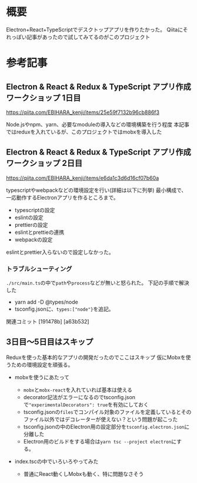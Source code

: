 # 概要
Electron+React+TypeScriptでデスクトップアプリを作りたかった。
Qiitaにそれっぽい記事があったので試してみてるのがこのプロジェクト


# 参考記事

## Electron & React & Redux & TypeScript アプリ作成ワークショップ 1日目

https://qiita.com/EBIHARA_kenji/items/25e59f7132b96cb886f3

Node.jsやnpm、yarn、必要なmoduleの導入などの環境構築を行う程度
本記事ではreduxを入れているが、このプロジェクトではmobxを導入した

## Electron & React & Redux & TypeScript アプリ作成ワークショップ 2日目

https://qiita.com/EBIHARA_kenji/items/e6da1c3d6d16cf07b60a

typescriptやwebpackなどの環境設定を行い(詳細は以下に列挙)
最小構成で、一応動作するElectronアプリを作るところまで。

- typescriptの設定
- eslintの設定
- prettierの設定
- eslintとprettieの連携
- webpackの設定

eslintとprettier入らないので設定しなかった。

### トラブルシューティング

`./src/main.ts`の中で`path`や`process`などが無いと怒られた。
下記の手順で解決した
- yarn add -D @types/node
- tsconfig.jsonに、`types:["node"}`を追記。

関連コミット [191478b] [a63b532]

## 3日目～5日目はスキップ

 Reduxを使った基本的なアプリの開発だったのでここはスキップ
 仮にMobxを使うための環境設定を頑張る。

- mobxを使うにあたって
  - `mobx`と`mobx-react`を入れていれば基本は使える
  - decorator記法がエラーになるのでtsconfig.jsonで`"experimentalDecorators": true`を有効にしておく
  - tsconfig.jsonの`files`でコンパイル対象のファイルを定義しているとそのファイル以外ではデコレーターが使えない？という問題が起こった
  - tsconfig.jsonの中のElectron用の設定部分を`tsconfig.electron.json`に分離した
  - Electron用のビルドをする場合は`yarn tsc --project electron`にする。

- index.tscの中でいろいろやってみた
  - 普通にReact動くしMobxも動く、特に問題なさそう
